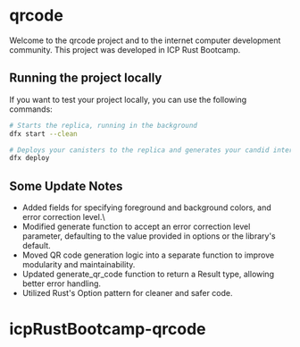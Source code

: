 # qrcode

Welcome to the qrcode project and to the internet computer development community. This project was developed in ICP Rust Bootcamp.

## Running the project locally

If you want to test your project locally, you can use the following commands:

```bash
# Starts the replica, running in the background
dfx start --clean

# Deploys your canisters to the replica and generates your candid interface
dfx deploy
```

## Some Update Notes
- Added fields for specifying foreground and background colors, and error correction level.\
- Modified generate function to accept an error correction level parameter, defaulting to the value provided in options or the library's default.
- Moved QR code generation logic into a separate function to improve modularity and maintainability.
- Updated generate_qr_code function to return a Result type, allowing better error handling.
- Utilized Rust's Option pattern for cleaner and safer code.

# icpRustBootcamp-qrcode
